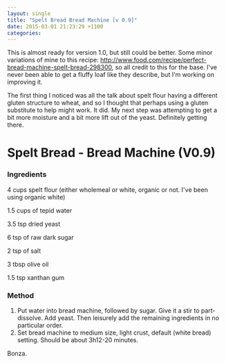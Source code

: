```yaml
---
layout: single
title: "Spelt Bread Bread Machine [v 0.9]"
date: 2015-03-01 21:23:29 +1100
categories:
---
```

This is almost ready for version 1.0, but still could be better. Some
minor variations of mine to this
recipe: <http://www.food.com/recipe/perfect-bread-machine-spelt-bread-298300>,
so all credit to this for the base. I've never been able to get a fluffy
loaf like they describe, but I'm working on improving it.

The first thing I noticed was all the talk about spelt flour having a
different gluten structure to wheat, and so I thought that perhaps using
a gluten substitute to help might work. It did. My next step was
attempting to get a bit more moisture and a bit more lift out of the
yeast. Definitely getting there.

Spelt Bread - Bread Machine (V0.9)
==================================

### Ingredients

4 cups spelt flour (either wholemeal or white, organic or not. I've been
using organic white)

1.5 cups of tepid water

3.5 tsp dried yeast

6 tsp of raw dark sugar

2 tsp of salt

3 tbsp olive oil

1.5 tsp xanthan gum

### Method

1.  Put water into bread machine, followed by sugar. Give it a stir to
    part-dissolve. Add yeast. Then leisurely add the remaining
    ingredients in no particular order.
2.  Set bread machine to medium size, light crust, default (white bread)
    setting. Should be about 3h12-20 minutes.

Bonza.
